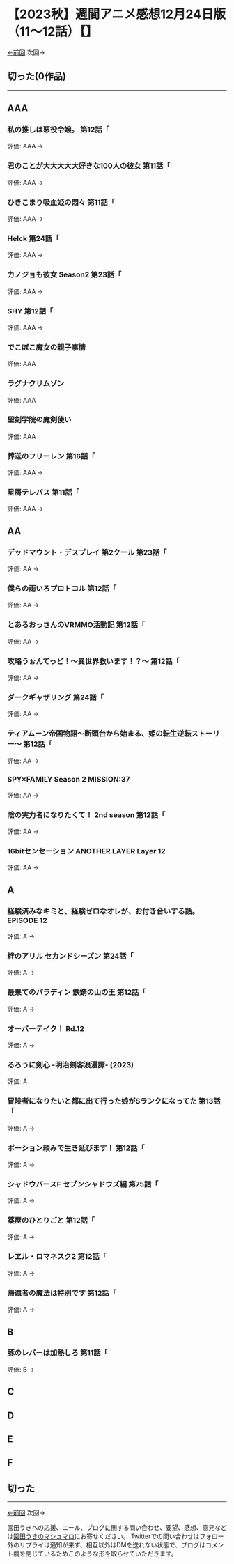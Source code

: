 # 【2023秋】週間アニメ感想12月24日版（11～12話）【】

[←前回](https://www.ukitouchtypist.org/2023/12/17/post-2195/) 次回→

## 切った(0作品)
***
## AAA
### 私の推しは悪役令嬢。 第12話「
評価: AAA →
### 君のことが大大大大大好きな100人の彼女 第11話「
評価: AAA →
### ひきこまり吸血姫の悶々 第11話「
評価: AAA →
### Helck 第24話「
評価: AAA →
### カノジョも彼女 Season2 第23話「
評価: AAA →
### SHY 第12話「
評価: AAA →
### でこぼこ魔女の親子事情
評価: AAA
### ラグナクリムゾン
評価: AAA
### 聖剣学院の魔剣使い
評価: AAA
### 葬送のフリーレン 第16話「
評価: AAA →
### 星屑テレパス 第11話「
評価: AAA →
## AA
### デッドマウント・デスプレイ 第2クール 第23話「
評価: AA →
### 僕らの雨いろプロトコル 第12話「
評価: AA →
### とあるおっさんのVRMMO活動記 第12話「
評価: AA →
### 攻略うぉんてっど！～異世界救います！？～ 第12話「
評価: AA →
### ダークギャザリング 第24話「
評価: AA →
### ティアムーン帝国物語～断頭台から始まる、姫の転生逆転ストーリー～ 第12話「
評価: AA →
### SPY×FAMILY Season 2 MISSION:37
評価: AA →
### 陰の実力者になりたくて！ 2nd season 第12話「
評価: AA →
### 16bitセンセーション ANOTHER LAYER Layer 12
評価: AA →
## A
### 経験済みなキミと、経験ゼロなオレが、お付き合いする話。 EPISODE 12
評価: A →
### 絆のアリル セカンドシーズン 第24話「
評価: A →
### 最果てのパラディン 鉄錆の山の王 第12話「
評価: A →
### オーバーテイク！ Rd.12
評価: A →
### るろうに剣心 -明治剣客浪漫譚- (2023)
評価: A
### 冒険者になりたいと都に出て行った娘がSランクになってた 第13話「
評価: A →
### ポーション頼みで生き延びます！ 第12話「
評価: A →
### シャドウバースF セブンシャドウズ編 第75話「
評価: A →
### 薬屋のひとりごと 第12話「
評価: A →
### レヱル・ロマネスク2 第12話「
評価: A →
### 帰還者の魔法は特別です 第12話「
評価: A →
## B
### 豚のレバーは加熱しろ 第11話「
評価: B →
## C
## D
## E
## F
## 切った
***
[←前回](https://www.ukitouchtypist.org/2023/12/17/post-2195/) 次回→

園田うきへの応援、エール、ブログに関する問い合わせ、要望、感想、意見などは[園田うきのマシュマロ](https://marshmallow-qa.com/od5af7sa82elgzs?t=pq6f80&utm_medium=url_text&utm_source=promotion)にお寄せください。
Twitterでの問い合わせはフォロー外のリプライは通知が来ず、相互以外はDMを送れない状態で、ブログはコメント欄を閉じているためこのような形を取らせていただきます。
